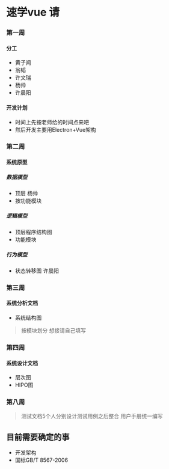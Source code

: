 # 速学vue 请

### 第一周

#### 分工
- 黄子闻
- 翁韬
- 许文瑞
- 杨帅
- 许晨阳
#### 开发计划
- 时间上先按老师给的时间点来吧
- 然后开发主要用Electron+Vue架构
### 第二周
#### 系统原型
##### 数据模型
- 顶层
杨帅
- 按功能模块
##### 逻辑模型
- 顶层程序结构图
- 功能模块
##### 行为模型
- 状态转移图
许晨阳

### 第三周
#### 系统分析文档
- 系统结构图
> 按模块划分 想接请自己填写

### 第四周
#### 系统设计文档
- 层次图
- HIPO图

### 第八周
> 测试文档5个人分别设计测试用例之后整合
> 用户手册统一编写

## 目前需要确定的事
- 开发架构
- 国标GB/T 8567-2006
